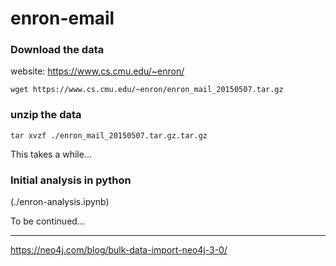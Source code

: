 # enron-email

### Download the data

website: https://www.cs.cmu.edu/~enron/

```
wget https://www.cs.cmu.edu/~enron/enron_mail_20150507.tar.gz
```

### unzip the data

```
tar xvzf ./enron_mail_20150507.tar.gz.tar.gz
```

This takes a while...

### Initial analysis in python

(./enron-analysis.ipynb)

To be continued...

---
https://neo4j.com/blog/bulk-data-import-neo4j-3-0/
